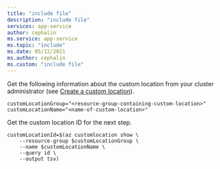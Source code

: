 ```yaml
---
title: "include file"
description: "include file"
services: app-service
author: cephalin
ms.service: app-service
ms.topic: "include"
ms.date: 05/12/2021
ms.author: cephalin
ms.custom: "include file"
---
```


Get the following information about the custom location from your cluster administrator (see [Create a custom location](/azure/app-service/manage-create-arc-environment#create-a-custom-location)).

```azurecli-interactive
customLocationGroup="<resource-group-containing-custom-location>"
customLocationName="<name-of-custom-location>"
```

Get the custom location ID for the next step.

```azurecli-interactive
customLocationId=$(az customlocation show \
    --resource-group $customLocationGroup \
    --name $customLocationName \
    --query id \
    --output tsv)
```
